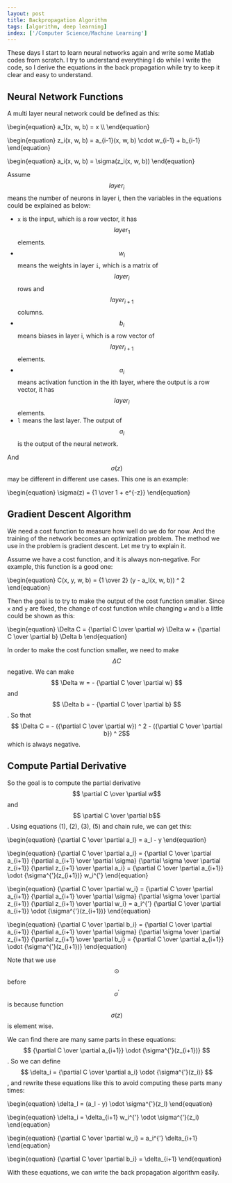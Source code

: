 ```yaml
---
layout: post
title: Backpropagation Algorithm
tags: [algorithm, deep learning]
index: ['/Computer Science/Machine Learning']
---
```


These days I start to learn neural networks again and write some Matlab codes from scratch. I try to understand everything I do while I write the code, so I derive the equations in the back propagation while try to keep it clear and easy to understand.

Neural Network Functions
---------------

A multi layer neural network could be defined as this:

<div>
\begin{equation}
a_1(x, w, b) = x \\
\end{equation}

\begin{equation}
z_i(x, w, b) = a_{i-1}(x, w, b) \cdot w_{i-1} + b_{i-1}
\end{equation}

\begin{equation}
a_i(x, w, b) = \sigma(z_i(x, w, b))
\end{equation}

</div>

Assume <span>$$ layer_i $$</span> means the number of neurons in layer i, then the variables in the equations could be explained as below:

* `x` is the input, which is a row vector, it has <span>$$ layer_1 $$</span> elements.
* <span>$$ w_i $$</span> means the weights in layer `i`, which is a matrix of <span>$$ layer_i $$</span> rows and <span>$$ layer_{i+1} $$</span> columns.
* <span>$$ b_i $$</span> means biases in layer i, which is a row vector of <span>$$ layer_{i+1} $$</span> elements.
* <span>$$ a_i $$</span> means activation function in the ith layer, where the output is a row vector, it has <span>$$ layer_i $$</span> elements.
* `l` means the last layer. The output of <span>$$a_l$$</span> is the output of the neural network.

And <span>$$ \sigma(z) $$</span> may be different in different use cases. This one is an example:

<div>
\begin{equation}
\sigma(z) = {1 \over 1 + e^{-z}}
\end{equation}
</div>


Gradient Descent Algorithm
---------------

We need a cost function to measure how well do we do for now. And the training of the network becomes an optimization problem. The method we use in the problem is gradient descent. Let me try to explain it.

Assume we have a cost function, and it is always non-negative. For example, this function is a good one:

<div>
\begin{equation}
C(x, y, w, b) = {1 \over 2} (y - a_l(x, w, b)) ^ 2
\end{equation}
</div>

Then the goal is to try to make the output of the cost function smaller. Since `x` and `y` are fixed, the change of cost function while changing `w` and `b` a little could be shown as this:

<div>
\begin{equation}
\Delta C = {\partial C \over \partial w} \Delta w + {\partial C \over \partial b} \Delta b 
\end{equation}
</div>

In order to make the cost function smaller, we need to make <span>$$ \Delta C$$</span> negative. We can make <span>$$ \Delta w = - {\partial C \over \partial w} $$</span> and <span>$$ \Delta b = - {\partial C \over \partial b} $$</span>. So that <span>$$ \Delta C = - ({\partial C \over \partial w}) ^ 2 - ({\partial C \over \partial b}) ^ 2$$</span> which is always negative.


Compute Partial Derivative
------------

So the goal is to compute the partial derivative <span>$$ \partial C \over \partial w$$</span> and <span>$$ \partial C \over \partial b$$</span>. Using equations (1), (2), (3), (5) and chain rule, we can get this:

<div>

\begin{equation}
{\partial C \over \partial a_l} = a_l - y
\end{equation}

\begin{equation}
{\partial C \over \partial a_i} = {\partial C \over \partial a_{i+1}} {\partial a_{i+1} \over \partial \sigma} {\partial \sigma \over \partial z_{i+1}} {\partial z_{i+1} \over \partial a_i} = {\partial C \over \partial a_{i+1}} \odot {\sigma^{'}(z_{i+1})} w_i^{'}
\end{equation}

\begin{equation}
{\partial C \over \partial w_i} = {\partial C \over \partial a_{i+1}} {\partial a_{i+1} \over \partial \sigma} {\partial \sigma \over \partial z_{i+1}} {\partial z_{i+1} \over \partial w_i} = a_i^{'} {\partial C \over \partial a_{i+1}} \odot {\sigma^{'}(z_{i+1})}
\end{equation}

\begin{equation}
{\partial C \over \partial b_i} = {\partial C \over \partial a_{i+1}} {\partial a_{i+1} \over \partial \sigma} {\partial \sigma \over \partial z_{i+1}} {\partial z_{i+1} \over \partial b_i} = {\partial C \over \partial a_{i+1}} \odot {\sigma^{'}(z_{i+1})}
\end{equation}

</div>

Note that we use <span>$$ \odot $$</span> before <span>$$ \sigma^{'} $$</span> is because function <span>$$ \sigma(z) $$</span> is element wise.

We can find there are many same parts in these equations: <span>$$ {\partial C \over \partial a_{i+1}} \odot {\sigma^{'}(z_{i+1})} $$</span>. So we can define <span>$$ \delta_i = {\partial C \over \partial a_i} \odot {\sigma^{'}(z_i)} $$</span>, and rewrite these equations like this to avoid computing these parts many times:

<div>
\begin{equation}
\delta_l = (a_l - y) \odot \sigma^{'}(z_l)
\end{equation}

\begin{equation}
\delta_i = \delta_{i+1} w_i^{'} \odot \sigma^{'}(z_i)
\end{equation}

\begin{equation}
{\partial C \over \partial w_i} = a_i^{'} \delta_{i+1}
\end{equation}

\begin{equation}
{\partial C \over \partial b_i} = \delta_{i+1}
\end{equation}
</div>

With these equations, we can write the back propagation algorithm easily.
